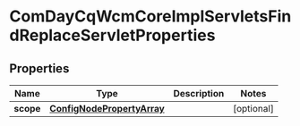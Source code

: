 

# ComDayCqWcmCoreImplServletsFindReplaceServletProperties

## Properties

Name | Type | Description | Notes
------------ | ------------- | ------------- | -------------
**scope** | [**ConfigNodePropertyArray**](ConfigNodePropertyArray.md) |  |  [optional]



